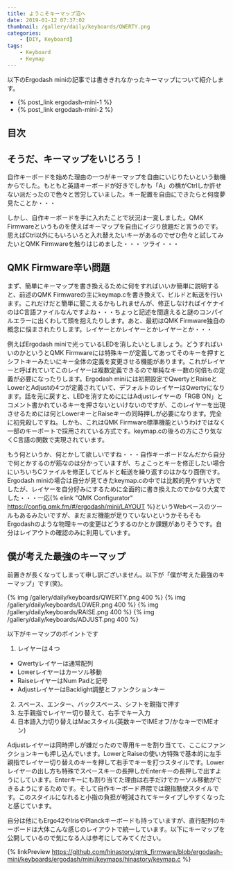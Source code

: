 ```yaml
---
title: ようこそキーマップ沼へ
date: 2019-01-12 07:37:02
thumbnail: /gallery/daily/keyboards/QWERTY.png
categories:
    - [DIY, Keyboard]
tags:
    - Keyboard
    - Keymap
---
```


以下のErgodash miniの記事では書ききれなかったキーマップについて紹介します。

- {% post_link ergodash-mini-1 %}
- {% post_link ergodash-mini-2 %}

<!-- more -->

## 目次

<!-- toc -->

## そうだ、キーマップをいじろう！

自作キーボードを始めた理由の一つがキーマップを自由にいじりたいという動機からでした。もともと英語キーボードが好きでしかも「A」の横がCtrlしか許せない派だったので色々と苦労していました。キー配置を自由にできたらと何度夢見たことか・・・

しかし、自作キーボードを手に入れたことで状況は一変しました。QMK Firmwareというものを使えばキーマップを自由にイジり放題だと言うのです。思えばCtrl以外にもいろいろと入れ替えたいキーがあるのでぜひ色々と試してみたいとQMK Firmwareを触りはじめました・・・
ツライ・・・

## QMK Firmware辛い問題

まず、簡単にキーマップを書き換えるために何をすればいいか簡単に説明すると、前述のQMK Firmwareの主にkeymap.cを書き換えて、ビルドと転送を行います。これだけだと簡単に聞こえるかもしれませんが、修正しなければイケナイのはC言語ファイルなんですよね・・・ちょっと記述を間違えると謎のコンパイルエラーに出くわして頭を抱えたりします。あと、最初はQMK Firmware独自の概念に悩まされたりします。レイヤーとかレイヤーとかレイヤーとか・・・

例えばErgodash miniで光っているLEDを消したいとしましょう。どうすればいいのかというとQMK Firmwareには特殊キーが定義してあってそのキーを押すとシフトキーみたいにキー全体の定義を変更させる機能があります。これがレイヤーと呼ばれていてこのレイヤーは複数定義できるので単純なキー数の何倍もの定義が必要になったりします。Ergodash miniには初期設定でQwertyとRaiseとLowerとAdjustの4つが定義されていて、デフォルトのレイヤーはQwertyになります。話を元に戻すと、LEDを消すためににはAdjustレイヤーの「RGB ON」とコメント書かれているキーを押さないといけないのですが、このレイヤーを出現させるためには何とLowerキーとRaiseキーの同時押しが必要になります。完全に初見殺しですね。しかも、これはQMK Firmware標準機能というわけではなく一部のキーボートで採用されている方式です。keymap.cの後ろの方にさり気なくC言語の関数で実現されています。

もう何というか、何とかして欲しいですね・・・自作キーボードなんだから自分で何とかするのが筋なのは分かっていますが、ちょこっとキーを修正したい場合にいちいちCファイルを修正してビルドと転送を繰り返すのはかなり面倒です。Ergodash miniの場合は自分が見てきたkeymap.cの中では比較的見やすい方でしたが、レイヤーを自分好みにするために全面的に書き換えたのでかなり大変でした・・・一応{% elink "QMK Configurator" https://config.qmk.fm/#/ergodash/mini/LAYOUT %}というWebベースのツールもあるみたいですが、まだまだ機能が足りていないというかそもそもErgodashのような物理キーの変更はどうするのかとか課題がありそうです。自分はレイアウトの確認のみに利用しています。

## 僕が考えた最強のキーマップ

前置きが長くなってしまって申し訳ございません。以下が「僕が考えた最強のキーマップ」です(笑)。

{% img /gallery/daily/keyboards/QWERTY.png 400 %}
{% img /gallery/daily/keyboards/LOWER.png 400 %}
{% img /gallery/daily/keyboards/RAISE.png 400 %}
{% img /gallery/daily/keyboards/ADJUST.png 400 %}

以下がキーマップのポイントです

1. レイヤーは４つ
  - Qwertyレイヤーは通常配列
  - Lowerレイヤーはカーソル移動
  - RaiseレイヤーはNum Padと記号
  - AdjustレイヤーはBacklight調整とファンクションキー
2. スペース、エンター、バックスペース、シフトを親指で押す
3. 左手親指でレイヤー切り替えて、右手でキー入力
4. 日本語入力切り替えはMacスタイル(英数キーでIMEオフ/かなキーでIMEオン)

Adjustレイヤーは同時押しが嫌だったので専用キーを割り当てて、ここにファンクションキーも押し込んでいます。LowerとRaiseの使い方特殊で基本的に左手親指でレイヤー切り替えのキーを押して右手でキーを打つスタイルです。Lowerレイヤーの出し方も特殊でスペースキーの長押しかEnterキーの長押しで出すようにしています。Enterキーにも割り当てた理由は右手だけでカーソル移動ができるようにするためです。そして自作キーボード界隈では親指酷使スタイルです。このスタイルになれると小指の負担が軽減されてキータイプしやすくなったと感じています。

自分は他にもErgo42やIrisやPlanckキーボードも持っていますが、直行配列のキーボードは大体こんな感じのレイアウトで統一しています。以下にキーマップを公開しているので気になる人は参考にしてみてください。

{% linkPreview https://github.com/hinastory/qmk_firmware/blob/ergodash-mini/keyboards/ergodash/mini/keymaps/hinastory/keymap.c %}
